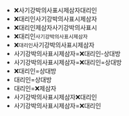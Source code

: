 - ❌사기강박의사표시제삼자대리인
- ❌대리인사기강박의사표시제삼자
- ❌대리인제삼자사기강박의사표시
- ❌대리인`사기강박의사표시제삼자`
- ❌`대리인`사기강박의사표시제삼자
- 사기강박의사표시제삼자=❌대리인-상대방
- 사기강박의사표시제삼자=❌대리인=상대방
- ❌대리인=상대방
- 대리인=상대방
- 대리인=❌제삼자
- 사기강박의사표시제삼자❌대리인
- 사기강박의사표시제삼자=❌대리인